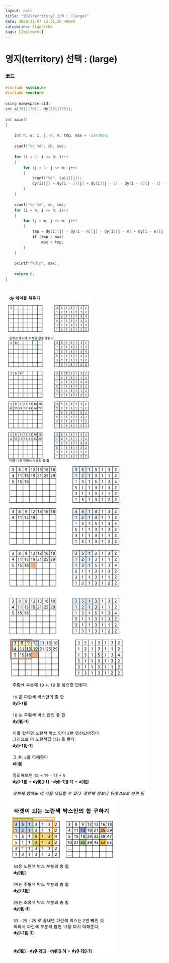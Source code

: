 ```yaml
---
layout: post
title: "영지(territory) 선택 : (large)"
date: 2020-11-07 13:31:29 +0900
categories: Algorithm
tags: [Implement]
---
```


# 영지(territory) 선택 : (large)

### 코드

```c
#include <stdio.h>
#include <vector>

using namespace std;
int a[701][701], dy[701][701];

int main()
{

    int h, w, i, j, n, m, tmp, max = -2147000;

    scanf("%d %d", &h, &w);

    for (i = 1; i <= h; i++)
    {
        for (j = 1; j <= w; j++)
        {
            scanf("%d", &a[i][j]);
            dy[i][j] = dy[i - 1][j] + dy[i][j - 1] - dy[i - 1][j - 1] + a[i][j];
        }
    }

    scanf("%d %d", &n, &m);
    for (i = n; i <= h; i++)
    {
        for (j = m; j <= w; j++)
        {
            tmp = dy[i][j] - dy[i - n][j] - dy[i][j - m] + dy[i - n][j - m];
            if (tmp > max)
                max = tmp;
        }
    }

    printf("%d\n", max);

    return 0;
}
```

<br/>
<img src="/assets/images/501.png" style="zoom:53%;"  />
<br/>
<img src="/assets/images/502.png" style="zoom:53%;"  />
<br/>
<img src="/assets/images/503.png" style="zoom:53%;"  />
<br/>
<img src="/assets/images/504.png" style="zoom:53%;"  />
